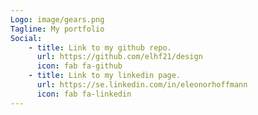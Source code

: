 ```yaml
---
Logo: image/gears.png
Tagline: My portfolio
Social:
    - title: Link to my github repo.
      url: https://github.com/elhf21/design
      icon: fab fa-github
    - title: Link to my linkedin page.
      url: https://se.linkedin.com/in/eleonorhoffmann
      icon: fab fa-linkedin
---
```

